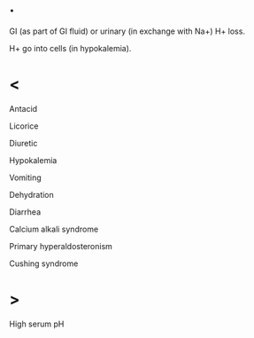 # .

GI (as part of GI fluid) or urinary (in exchange with Na+) H+ loss.

H+ go into cells (in hypokalemia).

# <

Antacid

Licorice

Diuretic

Hypokalemia

Vomiting

Dehydration

Diarrhea

Calcium alkali syndrome

Primary hyperaldosteronism

Cushing syndrome

# >

High serum pH
